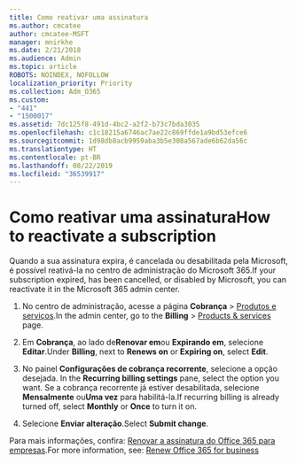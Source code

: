 ```yaml
---
title: Como reativar uma assinatura
ms.author: cmcatee
author: cmcatee-MSFT
manager: mnirkhe
ms.date: 2/21/2018
ms.audience: Admin
ms.topic: article
ROBOTS: NOINDEX, NOFOLLOW
localization_priority: Priority
ms.collection: Adm_O365
ms.custom:
- "441"
- "1500017"
ms.assetid: 7dc125f8-491d-4bc2-a2f2-b73c7bda3035
ms.openlocfilehash: c1c18215a6746ac7ae22c869ffde1a9bd53efce6
ms.sourcegitcommit: 1d98db8acb9959aba3b5e308a567ade6b62da56c
ms.translationtype: HT
ms.contentlocale: pt-BR
ms.lasthandoff: 08/22/2019
ms.locfileid: "36539917"
---
```

# <a name="how-to-reactivate-a-subscription"></a><span data-ttu-id="fdd62-102">Como reativar uma assinatura</span><span class="sxs-lookup"><span data-stu-id="fdd62-102">How to reactivate a subscription</span></span>

<span data-ttu-id="fdd62-103">Quando a sua assinatura expira, é cancelada ou desabilitada pela Microsoft, é possível reativá-la no centro de administração do Microsoft 365.</span><span class="sxs-lookup"><span data-stu-id="fdd62-103">If your subscription expired, has been cancelled, or disabled by Microsoft, you can reactivate it in the Microsoft 365 admin center.</span></span>
  
1. <span data-ttu-id="fdd62-104">No centro de administração, acesse a página **Cobrança** \> [Produtos e serviços](https://go.microsoft.com/fwlink/p/?linkid=842054).</span><span class="sxs-lookup"><span data-stu-id="fdd62-104">In the admin center, go to the **Billing** \> [Products & services](https://go.microsoft.com/fwlink/p/?linkid=842054) page.</span></span>

2. <span data-ttu-id="fdd62-105">Em **Cobrança**, ao lado de**Renovar em**ou **Expirando em**, selecione **Editar**.</span><span class="sxs-lookup"><span data-stu-id="fdd62-105">Under **Billing**, next to **Renews on** or **Expiring on**, select **Edit**.</span></span>

3. <span data-ttu-id="fdd62-106">No painel **Configurações de cobrança recorrente**, selecione a opção desejada. </span><span class="sxs-lookup"><span data-stu-id="fdd62-106">In the **Recurring billing settings** pane, select the option you want.</span></span> <span data-ttu-id="fdd62-107">Se a cobrança recorrente já estiver desabilitada, selecione **Mensalmente** ou**Uma vez** para habilitá-la.</span><span class="sxs-lookup"><span data-stu-id="fdd62-107">If recurring billing is already turned off, select **Monthly** or **Once** to turn it on.</span></span>

4. <span data-ttu-id="fdd62-108">Selecione **Enviar alteração**.</span><span class="sxs-lookup"><span data-stu-id="fdd62-108">Select **Submit change**.</span></span>

<span data-ttu-id="fdd62-109">Para mais informações, confira: [Renovar a assinatura do Office 365 para empresas](https://docs.microsoft.com/office365/admin/subscriptions-and-billing/renew-your-subscription).</span><span class="sxs-lookup"><span data-stu-id="fdd62-109">For more information, see: [Renew Office 365 for business](https://docs.microsoft.com/office365/admin/subscriptions-and-billing/renew-your-subscription)</span></span>
